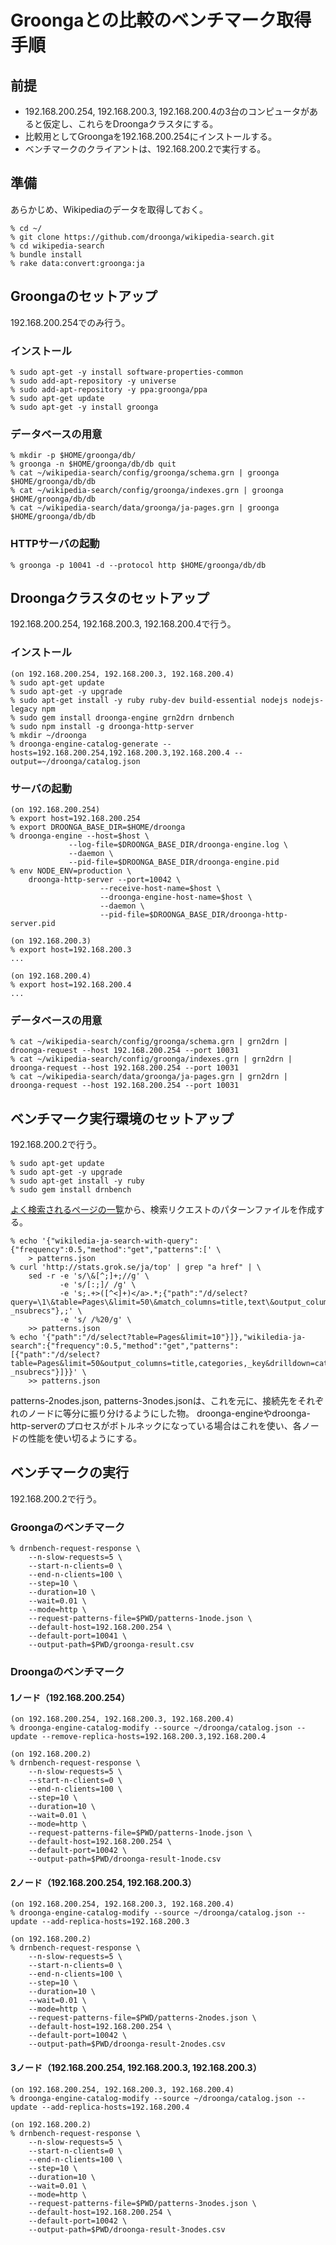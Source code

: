 # Groongaとの比較のベンチマーク取得手順

## 前提

 * 192.168.200.254, 192.168.200.3, 192.168.200.4の3台のコンピュータがあると仮定し、これらをDroongaクラスタにする。
 * 比較用としてGroongaを192.168.200.254にインストールする。
 * ベンチマークのクライアントは、192.168.200.2で実行する。

## 準備

あらかじめ、Wikipediaのデータを取得しておく。

    % cd ~/
    % git clone https://github.com/droonga/wikipedia-search.git
    % cd wikipedia-search
    % bundle install
    % rake data:convert:groonga:ja

## Groongaのセットアップ

192.168.200.254でのみ行う。

### インストール

    % sudo apt-get -y install software-properties-common
    % sudo add-apt-repository -y universe
    % sudo add-apt-repository -y ppa:groonga/ppa
    % sudo apt-get update
    % sudo apt-get -y install groonga

### データベースの用意

    % mkdir -p $HOME/groonga/db/
    % groonga -n $HOME/groonga/db/db quit
    % cat ~/wikipedia-search/config/groonga/schema.grn | groonga $HOME/groonga/db/db
    % cat ~/wikipedia-search/config/groonga/indexes.grn | groonga $HOME/groonga/db/db
    % cat ~/wikipedia-search/data/groonga/ja-pages.grn | groonga $HOME/groonga/db/db

### HTTPサーバの起動

    % groonga -p 10041 -d --protocol http $HOME/groonga/db/db


## Droongaクラスタのセットアップ

192.168.200.254, 192.168.200.3, 192.168.200.4で行う。

### インストール

    (on 192.168.200.254, 192.168.200.3, 192.168.200.4)
    % sudo apt-get update
    % sudo apt-get -y upgrade
    % sudo apt-get install -y ruby ruby-dev build-essential nodejs nodejs-legacy npm
    % sudo gem install droonga-engine grn2drn drnbench
    % sudo npm install -g droonga-http-server
    % mkdir ~/droonga
    % droonga-engine-catalog-generate --hosts=192.168.200.254,192.168.200.3,192.168.200.4 --output=~/droonga/catalog.json

### サーバの起動

    (on 192.168.200.254)
    % export host=192.168.200.254
    % export DROONGA_BASE_DIR=$HOME/droonga
    % droonga-engine --host=$host \
                 --log-file=$DROONGA_BASE_DIR/droonga-engine.log \
                 --daemon \
                 --pid-file=$DROONGA_BASE_DIR/droonga-engine.pid
    % env NODE_ENV=production \
        droonga-http-server --port=10042 \
                        --receive-host-name=$host \
                        --droonga-engine-host-name=$host \
                        --daemon \
                        --pid-file=$DROONGA_BASE_DIR/droonga-http-server.pid

    (on 192.168.200.3)
    % export host=192.168.200.3
    ...

    (on 192.168.200.4)
    % export host=192.168.200.4
    ...

### データベースの用意

    % cat ~/wikipedia-search/config/groonga/schema.grn | grn2drn | droonga-request --host 192.168.200.254 --port 10031
    % cat ~/wikipedia-search/config/groonga/indexes.grn | grn2drn | droonga-request --host 192.168.200.254 --port 10031
    % cat ~/wikipedia-search/data/groonga/ja-pages.grn | grn2drn | droonga-request --host 192.168.200.254 --port 10031

## ベンチマーク実行環境のセットアップ

192.168.200.2で行う。

    % sudo apt-get update
    % sudo apt-get -y upgrade
    % sudo apt-get install -y ruby
    % sudo gem install drnbench

[よく検索されるページの一覧](http://stats.grok.se/ja/top)から、検索リクエストのパターンファイルを作成する。

    % echo '{"wikiledia-ja-search-with-query":{"frequency":0.5,"method":"get","patterns":[' \
        > patterns.json
    % curl 'http://stats.grok.se/ja/top' | grep "a href" | \
        sed -r -e 's/\&[^;]+;//g' \
               -e 's/[:;]/ /g' \
               -e 's;.+>([^<]+)</a>.*;{"path":"/d/select?query=\1\&table=Pages\&limit=50\&match_columns=title,text\&output_columns=snippet_html(title),snippet_html(text),categories,_key\&drilldown=categories\&drilldown_limits=50\&drilldown_sortby=-_nsubrecs"},;' \
               -e 's/ /%20/g' \
        >> patterns.json
    % echo '{"path":"/d/select?table=Pages&limit=10"}]},"wikiledia-ja-search":{"frequency":0.5,"method":"get","patterns":[{"path":"/d/select?table=Pages&limit=50&output_columns=title,categories,_key&drilldown=categories&drilldown_limits=50&drilldown_sortby=-_nsubrecs"}]}}' \
        >> patterns.json

patterns-2nodes.json, patterns-3nodes.jsonは、これを元に、接続先をそれぞれのノードに等分に振り分けるようにした物。
droonga-engineやdroonga-http-serverのプロセスがボトルネックになっている場合はこれを使い、各ノードの性能を使い切るようにする。

## ベンチマークの実行

192.168.200.2で行う。

### Groongaのベンチマーク

    % drnbench-request-response \
        --n-slow-requests=5 \
        --start-n-clients=0 \
        --end-n-clients=100 \
        --step=10 \
        --duration=10 \
        --wait=0.01 \
        --mode=http \
        --request-patterns-file=$PWD/patterns-1node.json \
        --default-host=192.168.200.254 \
        --default-port=10041 \
        --output-path=$PWD/groonga-result.csv

### Droongaのベンチマーク

#### 1ノード（192.168.200.254）

    (on 192.168.200.254, 192.168.200.3, 192.168.200.4)
    % droonga-engine-catalog-modify --source ~/droonga/catalog.json --update --remove-replica-hosts=192.168.200.3,192.168.200.4

    (on 192.168.200.2)
    % drnbench-request-response \
        --n-slow-requests=5 \
        --start-n-clients=0 \
        --end-n-clients=100 \
        --step=10 \
        --duration=10 \
        --wait=0.01 \
        --mode=http \
        --request-patterns-file=$PWD/patterns-1node.json \
        --default-host=192.168.200.254 \
        --default-port=10042 \
        --output-path=$PWD/droonga-result-1node.csv

#### 2ノード（192.168.200.254, 192.168.200.3）

    (on 192.168.200.254, 192.168.200.3, 192.168.200.4)
    % droonga-engine-catalog-modify --source ~/droonga/catalog.json --update --add-replica-hosts=192.168.200.3

    (on 192.168.200.2)
    % drnbench-request-response \
        --n-slow-requests=5 \
        --start-n-clients=0 \
        --end-n-clients=100 \
        --step=10 \
        --duration=10 \
        --wait=0.01 \
        --mode=http \
        --request-patterns-file=$PWD/patterns-2nodes.json \
        --default-host=192.168.200.254 \
        --default-port=10042 \
        --output-path=$PWD/droonga-result-2nodes.csv

#### 3ノード（192.168.200.254, 192.168.200.3, 192.168.200.3）

    (on 192.168.200.254, 192.168.200.3, 192.168.200.4)
    % droonga-engine-catalog-modify --source ~/droonga/catalog.json --update --add-replica-hosts=192.168.200.4

    (on 192.168.200.2)
    % drnbench-request-response \
        --n-slow-requests=5 \
        --start-n-clients=0 \
        --end-n-clients=100 \
        --step=10 \
        --duration=10 \
        --wait=0.01 \
        --mode=http \
        --request-patterns-file=$PWD/patterns-3nodes.json \
        --default-host=192.168.200.254 \
        --default-port=10042 \
        --output-path=$PWD/droonga-result-3nodes.csv

